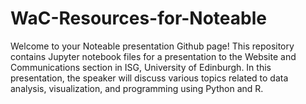 # WaC-Resources-for-Noteable
Welcome to your Noteable presentation Github page! This repository contains Jupyter notebook files for a presentation to the Website and Communications section in ISG, University of Edinburgh. In this presentation, the speaker will discuss various topics related to data analysis, visualization, and programming using Python and R.
